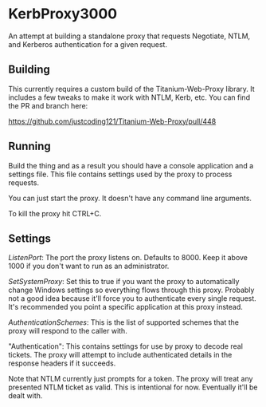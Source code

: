 # KerbProxy3000
An attempt at building a standalone proxy that requests Negotiate, NTLM, and Kerberos authentication for a given request.

## Building

This currently requires a custom build of the Titanium-Web-Proxy library. It includes a few tweaks to make it work with NTLM, Kerb, etc. You can find the PR and branch here: 

https://github.com/justcoding121/Titanium-Web-Proxy/pull/448

## Running

Build the thing and as a result you should have a console application and a settings file. This file contains settings used by the proxy to process requests.

You can just start the proxy. It doesn't have any command line arguments.

To kill the proxy hit CTRL+C.

## Settings

*ListenPort*: The port the proxy listens on. Defaults to 8000. Keep it above 1000 if you don't want to run as an administrator.

*SetSystemProxy*: Set this to true if you want the proxy to automatically change Windows settings so everything flows through this proxy. Probably not a good idea because it'll force you to authenticate every single request. It's recommended you point a specific application at this proxy instead.

*AuthenticationSchemes*: This is the list of supported schemes that the proxy will respond to the caller with. 

"Authentication": This contains settings for use by proxy to decode real tickets. The proxy will attempt to include authenticated details in the response headers if it succeeds.

Note that NTLM currently just prompts for a token. The proxy will treat any presented NTLM ticket as valid. This is intentional for now. Eventually it'll be dealt with.

